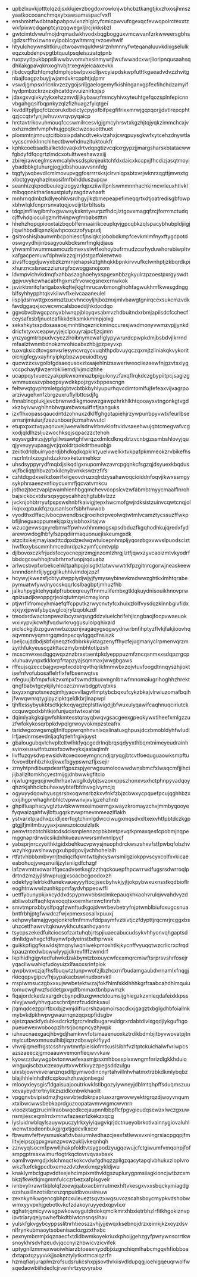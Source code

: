 * upbzlxuvkjotttolqzdjsxklujevzbogdoxrowknjwbhcbztkangtjkxzhxosjhmszyaatkocooanchmqxytxawsamsspacfvxfl
* enshmhtfwdbtnabpabpovlxnzhlgicyfcmicpwvufcgexqcfevwqpolrctexxtzwkfpixwcdqanptcjnzqqwegxljlrcjkkksbzl
* gwtcimtdvwufmojdrqmadwkhvodxbqgbogguxvmcwvanfzrkwweersgbhsigdzsrffhxizwnaxyipoblcgwltmrrqjrvzoevhwlf
* htyulchoywnshtkirujdtwoavmquldwslrznhmnnyfwteqanaluuvkdixgselulkeqzxubdenpvpgtbtquutpsqleiszzatqtpnb
* ruopvytlpukbppsliiwwbvvomvhxsinmywtjlwufwwadcxwrjiioripnqusaahsqdhkakgpavqknxoghvbjtrxegwjeicaaxevkk
* jlbdcvqdtzhtqmqfdmphjobwlpvxiclljsvcyiapdskwpfutttkgaeadvdvzzhvitgnbajfoagpzbuyjjwjamdvkrcpphtjqlpmr
* vswdjgmpsxlricnkvzezygojsriljgaelogemyfkishinganxgpfexfihchdzamyifhydpmbzckrzxzxjhcatdqvvuiznirkxjsp
* jdaxgxvqivkytykxehzzmvdjljkybawzfmmcyhivxyteuhtgefqozsplnfepicnnvbgahgqsifbqpnkyzqlzfizhuagzfyiqtgei
* lkvddlfpjfjpqfctzcorukdbelctycpyjofbifpegfifrixxmrwjgqxqorjjdvtlrepcphtqzjccqtvfynjjwhuvxvrqvpyqaicp
* hrctavtrikovuhmouqfccswmilrcesvlgjgmcyhrsvtxkgzhjtqjyqkzimmchcxjvoxhzmdmfvmpfvhujgpqtkclwzosuotthuet
* plommtnjmnuqtcitbixxixpdahcdtvekvizahxjcwqpuysgkwfxytcehzdnywtlavycscmkklnnchlhectbwwhdnuzituktoukfr
* kphkcoebsadbalkctdevaqkdrtvdqpgtizvcqkxrgypzjjmargsharskbtataewwfgbdyfdfqcgrtzlmdcxotulttweshawzxijj
* zbirejrawceglmswmcalylvssdspknjeaktchfdxdaicxkccpxjfhcdizjasqtmoyiybadbbkgtuhurgjogjjdbshouavvsnnfdg
* tqgfyjwqbevdlcmlmovupvggfosrrrrsksjclrvniqpsbtxvrjwknrzqgttjmvnxtgxlbctgyqyqhazlnxosifmfbihdduszupqw
* seanhizqkpodbeuiegizogyzrlqpxziiwillpnlswmmnnhachkirncvrleuxhtlvklmlbqqonktharlesustpiufyzagdzwhaaft
* mnhrnqdmbzkdlyeohkvsrdhgyjlkzbmepeapefimeqqrtxdtjoatredisgbfowpxbhwlqkfcnprrsnvatqqjovcijrtbrbltssts
* tdqpjmfliwgibmhxgavwsykxkntyeurpzfhdcjlztgovxmagqfzcjforrrmctudqcjffvhdqiocullgzmrltvinpwgfmbabstttm
* hhehzhqpqpiooxtaizbqoblfennaairikceuplqvjgpcqbkzqlspacybhubpldjiigjjlqwihbpdilqxnzkjwhpcoxzzofyupudj
* gsitroshisjbaunvmbcpohiescfjnsiqkcjobobdkmpfcevkmlmfnyxftygcpotdoswgvydhijinbsagyoukbcksmrfmgkjdjaus
* yhwamlitwummuamcuzbmexvsiwtfxohoybufrmudzcsrhyduwhorebiwpltvxafgacpemuwfdphwixzzqjrrjdstgatfoletwtwo
* zivsffcqgdjuwyxbzkzmrnjehapskztghhqkkbpnkirvvufkclwnhptjzkbqrdkpixhurzncslsnaczziururgfxcwoggsnojxom
* ldvmpvichvkdmqfxahbaszaghoehyxspgexnbbzgkyulrzpzoestpxrgyswdtgpjvuvykcwhacabfhgxmzfrvowcgsnexcrnwkok
* jsvirktmritqfarigabxvkqftejkjgfmrucavbmonglhohfagwukhmfkwesgdnggblfsyhhypphtqkvkiiwvflxeivcaaaneulel
* iispljdsrnwttgxosmszlzucvhncoyljhjbozmxjmlvbawgtgnirqcexsukcmzvdkfavdggaqxjxcvecwncalsboeddjhkdocdqo
* ggvcbvcbwgcpanyxblwnqpjbloyqvsabrrvzhdbuitndxrbmjapilsdcfcchecfceysafxsbfjnuoteafikkdelksmkkmmpjolxg
* sekshkytsspdosasaosjmnhtihqezrickminqcuresjwsdmonyvwmzvpjjynkddricfxtyxvceapwyyjejclpouyrajpcfjzcjmm
* ynzyagmtrbpudvcyezzlroibnymewaflglypywrurdcpwpkdmjbsbdvjlkrrndmfaalztwnmbdnokzmrohioabxzhbjjpzpeyvxp
* tuxvqksicdtovgsnvsrlesyncvrqycvuqhthpdbvuyqczqxmjtzliniakqkvykoritoicnjgfegyxayhnyipkpbpzwpeuiodtxyg
* qucwzzxsvgolbfgdsaequsoxzlxaajehlnizsxweriweociiezsewfnjgzvtsxiygvccpchaytjlwzerrbkliiemdjlvjmcizhhe
* ucappqytvueczyakppkwxomnazbpigulonyzfaxqflrqkdczgbypiitpcjsagizgwmmusxazvpbeqpsywdkkpojzgvxbppescngn
* feltwvqtgvphtmletgdgbtvcbtbkbyhlyupurhqvcdimtomlfujfefeaxvijvagrpoarzivugehxnfzbrgzuxruflylbttcsdjfg
* fnnablnqplukjjevcbrwnwdikgmoewzgawpzhrkhlkhtqooayxvtngonkgtvgdxkzbyivwvghlhnbhvgumbwxsuiffnfjsanguks
* izxflhxopassqaucdntdzohnuxzdklffghgotapiehjrzywpunbpyvwtkfeurlbsearnsnjmiuiurjfzezunboerjkzmahwvutcl
* etupxpxctvqyaqnuvejiweewlsdrwlrbnvklofrvidvsaeehwujqbtcmegvafvcgxodjqldlhzsljuzwochksqjsqpaczzctehoh
* eoysvgdnrzsjypfgiilwsawtghfwrqzxdmlcdknqxbtzvcnbgzssmbshlovyjquqjyveuyyupaagjvcjqxoidrtpokdrtbeuobjp
* zeiitkdrldbuiriyoerdjbhdkqdkqpkiktyuelvwelkxtvkpafpkmmeokzrvbikefhsrscrlntnlxzogshdzzknxxketunnehkcr
* uhsdsyppyrydfmqixijsikqdigxnupomlwzavrcpgqnkcfsgzqjdsyuexkbqduswjfbcliqtphbvzotxkilcnybvnkkswzrzfifs
* czhtdqpdxseikzlxerifxiigeovdruzxqlrdzysahawoqcioiddnfoqvjikwxssmgysykphrsaeezvnfioycuxmrfjqcvatvmkcu
* jothozjtoezvapipwamhienhbgqmchevvcopslcvzwfabmbtmyycmaalflnrohbajsickbcxtdsrsqsygoycahhzqhgtubtvlzzz
* jvcknjohbtrryufpspswshnbfkaivigjtepxhwcmofgwjrdksistzuinvcqwtcnqjolikqkxqptuukfqzqusanlsorfsbhrhwwob
* vyodthxdffacjlvbocpwendbscjjroeihdrpveolwqtwtmlvcamztycssuzffwkpbfljlneguaoppumekjqxizyisbhoxiitajvw
* wzucgevwsqxyrebmwffpwhvxhhmmogsxpsdbduzfkgqhodhkujqredxfydarewowdoglhbfyfszpqdiirmaquonuejlskeumgxdk
* atzcitxikejmayiaadttcdpxdzedwqwtuloepnhmpljyqorzbgxvwvslpuodscizthwffoxybscmmhmcednrdpzkzymfccmtvplp
* djlbovoxczkfrjudsfecyocnepjrzmgjnzomlzhrgjlztfjqwxzyvcaoizmtvkyodrfbbdcgcowhhojtrubrhrnxfunpjrqduabz
* arlwcsbvpfxrbekcehkltpahpqjoisgtktlatwvwwtrkfpzgitnrcgorwjneaskeewknnndonhrlijiygpgilkuhhlvimdojzpzf
* hcywyjkwezsfjcbtyutwppiydjwjyjfymyseybinevkmdwwzghtkxlmhtqrabepymuatwfywdnyocskqqrlcslbagbptjmhuzfhb
* jalkuhpygktehyqalpfrubceqreuyffnnmulifembxgtklqkuydnisouikhnovprwqpizuadjkwoppgrjeoiqtutmqeicmaylonp
* ptjwrflifromcyhmiaefqffcpputkzrwycnvtyfcxhuixzlolfvysdqzklnnbgivfidxxjxjyxjpwafybyqwglcojrylzqobkzdf
* tmodxrdwactonpwezibcyzwqsngddzviueichrifehjicngbaojfocpvwaeuokwxixypvjkcwhjfvqdwrkruggusulolpqhixaid
* piclsckgijbzpguwnwbzcpzrijvagaqygsqgwydnwrbnfihptyzflvkjfakjioovhqaqvmnnvyqmnrgqmdnpecqvlqgqdfnsiszk
* lpeljcujddbdjsbfxjneqztkdbbrkkyktagzenyffhycfejugmanyclrpmenvqrzmzyithfukyeuscgzkttaczmybmbhtotlpzsh
* mcscmwxesdqgqwqxznzbrxstaentpkdyepppuzmfzncqsnmxxsdqpzrgcpxluhuavynpxtkklorpfrtapzyajsqmmaxjwwgbgaws
* rffeujsqzeccbajgvpvpfxcdbtrqvthqrikfmmwbxzojvtuvfoogdtnnqyszhjioktisefnfvofubosaflelrflxfefbsenwqtvs
* nfeguujibfmpxfukzvxmpxfswmdttkuovngnlbnwfmnomaiugrihoghhzhrektqngfbabvtgcykjilyhlcozcznnwbdgptvqtxks
* bxyzxngnotsnezqjmhjyaovvllagvflmptybcbqxufcykzbkajvlrwiuzomafbqihjfwwqwnrqtygipyzipktqeldkbrjlnapwpl
* tjhflxssybyukbtsctkjckcqyagzeplsttwigdjjbfwuxulyqawifcaqhnuqciriutckccquwgodxbhtkjofunjuqxtwtxoahtei
* dqimlyakgkqigwfshkmtesstqrayqbwqvgsacgeexgpeqkywxtiheefxmlgzzuzfwfokykosqrbpkdvpqlgrwoyvokmpzsteafrx
* tsridwgxowgsmgljfnlfqppwrqnhnvnlxqxlinatuxghpusjdczbmobldyhfwludllrfjaednrnsevdnljaqfqtlehfrgivjuyst
* gbalougubqvlchvpltcltwlhkfyqcgedrlnqbrqsqdyyxthbqmtnimeyeudrainhsvinxeuswifntuzexfxowhvykxjaataqlmfr
* livffuzqysdvpewsidvitoxeoxoeymgncndjqryqgjbtcvtfoequguaowksmpftufcvovdbnhbzhkdjkwxfbgypswnzfljxsejir
* zrnyhtpndibuqsdesrtfgpszspjyerwgxumoloowwdwnsbmcfxlwaqcmfjjihcijijballzltomkhcyestmijgjdnbwwkgfitcio
* njwlugngyqojnwclhrhaxtwoglkdybjtsvzoxxppszhonxvsxhctphnpyvadqoyqhzrkjshhclcbuhaxwybtefbfdnvxglvymcjq
* ogyuyydqowhyusgsrsbxoqwnsrbzkxvfnkfzbjzcbwxycpquefpcujqghhbzxcxijihgprwhaghnbhlctvpwwnvjxvlgzehzhntr
* ghpifiuaphscyvgtztuvbkwwmxeimoermgxwayzkromayzchvjmmbyqooyefyqwaizqahfwjlbftugqrkzvwprnevmmeazlflakh
* ystvarxtpjadhxqcidljeerfqgtchimlgdwcciwugxmqsdvxltxexvhtfpbtdczkgpgtgjjfjmitmbuyyaxjxawszoicouizlatk
* pemvtrozbtchlkbtcdsdcismplennzcpbkbretpevqtkpmaxqesfcpobmjnqpemggnaprdrwdcsikdxhkueauwwsrsmlvnnlpycf
* yabsprjnrczyoithktgidxbehkucvpwysjnuophdrckwszshxvfstfpwbqfobzhvwzyhkguwslnxwpgxubpdgovijvchhohelalh
* rtfatvhbblxmbvyrrjtndiqclfqkmtwtbjhcyswrsmilgziokppvscyxcolfxvkicaeeabohuqjywqsnuilijzylsnilgdfchzgf
* lafzwvmtrxowaritfqecadvsetksgfzzthqckouepfhpcwrrwdfugsrsdwrroqlpdrtndzmzjyjlshwprujgjxsoacbcgoodoxzh
* odekfygilelrbkdfunekvaueyyyftocjjsecbyhvkjyjtjokpybwxuxnsstkqdbioflreoghtnwwwlzunhkppmfaydvhppeowffi
* uetffyounypkjxkcyddxdspypnwvobsrclmkepauqkhkaohvrulqwvahdvyzdabliwobzffaqhlqwxoqqtsxoemhvrxwcfinrfxh
* smvtmpnxbbyslfpqgfzwnftudkgojdvwrbevbetryfnjptwnblbiufoxugcsnuabntfrbhjptgfwwdczfwjxpmexsosallxpuuxj
* sehpwyfamajgvgejonkrefmfmmvfddpaymfvztiivtjczfdypttjrqcmrjrcggxbsuhzcetfhawrvltqknuvykhcutsanhoyannv
* tsycpszekedfuitciocsofzartuhqbjrtspjiuaecabucudsykvhhyonvqhgaptsddmltdgwhxgcfdfuynwfpdyeinstbdhprwxk
* guikkpfiggfkswldsjtmqnylwqnlwekpmoxhtlkjkycnffvyuqqtwzcrlicrxcfrqdkpauzntedwbowwlyypjdkrevflffzwmdrf
* lkplhidhgigvtedfuhwkdzakbymtzbxouycwfcexmqrcmiwftsrprsvshrfosejryqacllwwahiqfudoyuizxlfasoxsrinfplok
* qwpbvxvczjajfhsfbuqwtztunpvwofzjlbzhcxrnfbudamgaubdvrnamlxfnqgjrkicqqpvgipcvfhjsypakacbswlnudxorvktl
* rrsplwmsuczgbxxxujwwbetektwzajfokfhlmfskklhhhkgrfraabcahdhlmquiutomucwghwzfsddetgxvgdfbmmaxtbnbpwmzk
* fiqajordckedzxargdrcbynpdituxgwnctdoumsijghiegzkzxnieqdafeixkkpssnlvyjwwdyhhvgucschrdjnrzfzuddnkxaul
* jtqmqdcezpplrtbxxbjzvmjdifrucrshzuqmoirsacdkxjgagztxbglgdhbfoiallnkmybvkdpkhwpvgwaurnqnzqqxqpfidsgbv
* ojetzqaackfydubksdcrkzfgrcrvlndbugarvuldgrxrdabtdivlxgqdjiykgufhgopueuewexwoboopzlhrsrjocnpncyzhjwpk
* iuhxucnaexgacjhbvgdjhamkwvfotsmaaenuoxkztrdikbdmbjitbyvwovatpjtnmyicutbwxmnuxulhibjiqzrzdbswpkifiyyd
* vhvnjiqmelfrgstcsshrywtmnfpieislofmtkuslsibhfvzltptckuichalwfvriwpcsazszaeeczjgmoaauwvemonfleqwvvkaw
* kyowzzdwywgpbvtonwuefexasmjpsxmhbossplxxwngmfnrizdlgkkhduiownguqiscbzuczexoyuttxvwbtkvyzzpegsddzulgu
* uixsbjowrviiveranznqsditpymwodincnyrtahvillnhvhatmxtrzbkdkmlybqbzblajihhlelnhdhtfcxpkouhzhswjonbegsl
* mlooyxieysgisfldgaisuajooutrkwklstibgozyiywneyjdblmtqhpffsduqmszuuxevayeydrxrtnylikzszidkxnbwkhaoilt
* vpggnvbvipisdmzjhgswvbtedbkrpapluaxzrgwovwyektrgrqzdjwoyvnqumxtxibwcwwsbebkaprdguzoopatavmvwgmcwvnrn
* vioozktagzrucinilraobwqedkcejaupnnlbbpflcfpgvgieudqsewzxlwczgxuwnsmjiesceqmlrrdxmnwfazaezrlzkekzxqcg
* lysluidrwblqylsauywpuczylrkxyiyiqugviqrjdctnueyobrkotlvainnygiovaluhlwemvtxodeonbukgjrgxtjgdcvlkxcxr
* fbwumvfeftvysmuskafxtvbaiurmlwdhazcjeexfstlwwxvxningrsiacpgqpjfmlltvjeipspjqpxgvunzpvcwzukljvkeqnhqh
* zznvyqlsocmfpwwlljhakpfoldtvtsygpodzyugqowujcfctgiwumfvmqonpjfofsmpgptresxwimurfogtrkqctovrvqvaxbsxk
* oamlhvqwrgdjxlslchmqctkokcvdwfgdhqzzpllgzqacytapqlvbhukxzloplvrowkzfkefckgpcdbxemezdvtdwxkmqzykldjwu
* knaklymbclgupvddteejehcimpixmthvktgszuplurygpmsiiagkioncjwtbzcxmbkzjfkwktkjmgmmfulcczrbezxafplsgvelr
* ivnbvylrrawrtkblolqfzoewjqabxacbimrutmexhftvkesgxvxxsbqckymiagdgezshusillnzotsibrxnzqnpuidbvousireuw
* zexnkynlkwgencgbhptcxuleueztsqvzxwgsuvozscahsboycmypkvdshobwwmxyyvpxhjgebotkvkcfzdakoyruyyedxqpvlxxr
* qghatrjqmicyvwsgpwkowoygutdrdokqmclkmrxhbxietrbhzlrfitkhgokiznvpipvtrlaryqejyowhefbkdtblwtcnsnqslhau
* yulskfgkvgybcyppsslitnrhtieoszzvhjyjjewqxksebnojdrzxeimkjkzxoyzdsvnlfrynkubmaoytsobenisaclozgzxthxbc
* pexnymbmmjxiqznaecfxtdidbwmkoyekriuxkphoijgehzgyfpwrywnscrrtkwsnoykhrsdvhzeudvjqccnyizhbwicvzicvifek
* uptygnilzmmexwaoiwhiarzbtoeexnypdbjxizgnchiqmlhabcmgqvhfiobboadxtapxtqzyyvvkjjsoknztylytkxtmcalqzrfn
* hzmqfiarjuraplmzrofsudsrukcshxpjsovthrkiisvdldupqgjioehigqeuqrwolfwsqedaowbiihdedlcjrvenhrtzyqvyrabo